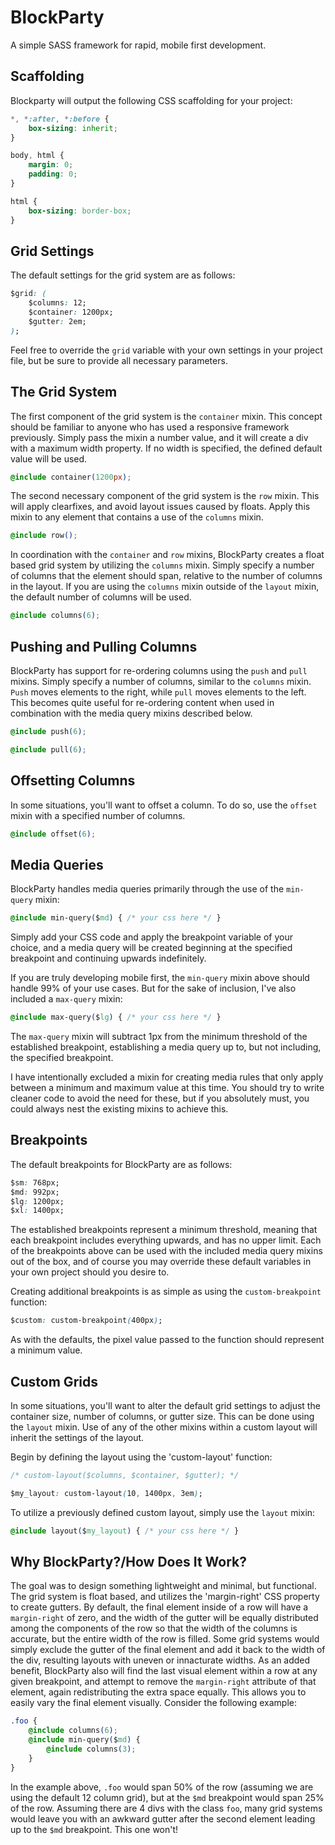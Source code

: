# BlockParty
A simple SASS framework for rapid, mobile first development.

## Scaffolding

Blockparty will output the following CSS scaffolding for your project:
```css
*, *:after, *:before {
    box-sizing: inherit;
}

body, html {
    margin: 0;
    padding: 0;
}

html {
    box-sizing: border-box;
}
```
## Grid Settings
The default settings for the grid system are as follows:
```css
$grid: (
    $columns: 12;
    $container: 1200px;
    $gutter: 2em;
);
```
Feel free to override the `grid` variable with your own settings in your project file, but be sure to provide all necessary parameters.
## The Grid System
The first component of the grid system is the `container` mixin. This concept should be familiar to anyone who has used a responsive framework previously. Simply pass the mixin a number value, and it will create a div with a maximum width property. If no width is specified, the defined default value will be used.
```css
@include container(1200px);
```

The second necessary component of the grid system is the `row` mixin. This will apply clearfixes, and avoid layout issues caused by floats. Apply this mixin to any element that contains a use of the `columns` mixin.
```css
@include row();
```

In coordination with the `container` and `row` mixins, BlockParty creates a float based grid system by utilizing the `columns` mixin. Simply specify a number of columns that the element should span, relative to the number of columns in the layout. If you are using the `columns` mixin outside of the `layout` mixin, the default number of columns will be used.
```css
@include columns(6);
```

## Pushing and Pulling Columns
BlockParty has support for re-ordering columns using the `push` and `pull` mixins. Simply specify a number of columns, similar to the `columns` mixin. `Push` moves elements to the right, while `pull` moves elements to the left. This becomes quite useful for re-ordering content when used in combination with the media query mixins described below.
```css
@include push(6);
```
```css
@include pull(6);
```
## Offsetting Columns
In some situations, you'll want to offset a column. To do so, use the `offset` mixin with a specified number of columns.
```css
@include offset(6);
```

## Media Queries
BlockParty handles media queries primarily through the use of the `min-query` mixin:
```css
@include min-query($md) { /* your css here */ }
```
Simply add your CSS code and apply the breakpoint variable of your choice, and a media query will be created beginning at the specified breakpoint and continuing upwards indefinitely.

If you are truly developing mobile first, the `min-query` mixin above should handle 99% of your use cases. But for the sake of inclusion, I've also included a `max-query` mixin:
```css
@include max-query($lg) { /* your css here */ }
```
The `max-query` mixin will subtract 1px from the minimum threshold of the established breakpoint, establishing a media query up to, but not including, the specified breakpoint.

I have intentionally excluded a mixin for creating media rules that only apply between a minimum and maximum value at this time. You should try to write cleaner code to avoid the need for these, but if you absolutely must, you could always nest the existing mixins to achieve this.

## Breakpoints
The default breakpoints for BlockParty are as follows:
```css
$sm: 768px;
$md: 992px;
$lg: 1200px;
$xl: 1400px;
```
The established breakpoints represent a minimum threshold, meaning that each breakpoint includes everything upwards, and has no upper limit. Each of the breakpoints above can be used with the included media query mixins out of the box, and of course you may override these default variables in your own project should you desire to.

Creating additional breakpoints is as simple as using the `custom-breakpoint` function:
```css
$custom: custom-breakpoint(400px);
```
As with the defaults, the pixel value passed to the function should represent a minimum value.
## Custom Grids
In some situations, you'll want to alter the default grid settings to adjust the container size, number of columns, or gutter size. This can be done using the `layout` mixin. Use of any of the other mixins within a custom layout will inherit the settings of the layout.

Begin by defining the layout using the 'custom-layout' function:

```css
/* custom-layout($columns, $container, $gutter); */

$my_layout: custom-layout(10, 1400px, 3em);
```

To utilize a previously defined custom layout, simply use the `layout` mixin:
```css
@include layout($my_layout) { /* your css here */ }
```
## Why BlockParty?/How Does It Work?
The goal was to design something lightweight and minimal, but functional. The grid system is float based, and utilizes the 'margin-right' CSS property to create gutters. By default, the final element inside of a row will have a `margin-right` of zero, and the width of the gutter will be equally distributed among the components of the row so that the width of the columns is accurate, but the entire width of the row is filled. Some grid systems would simply exclude the gutter of the final element and add it back to the width of the div, resulting layouts with uneven or innacturate widths. As an added benefit, BlockParty also will find the last visual element within a row at any given breakpoint, and attempt to remove the `margin-right` attribute of that element, again redistributing the extra space equally. This allows you to easily vary the final element visually. Consider the following example:
```css
.foo {
    @include columns(6);
    @include min-query($md) {
        @include columns(3);
    }
}
```
In the example above, `.foo` would span 50% of the row (assuming we are using the default 12 column grid), but at the `$md` breakpoint would span 25% of the row. Assuming there are 4 divs with the class `foo`, many grid systems would leave you with an awkward gutter after the second element leading up to the `$md` breakpoint. This one won't!



